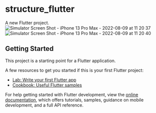 # structure_flutter

A new Flutter project.
![Simulator Screen Shot - iPhone 13 Pro Max - 2022-08-09 at 11 20 37](https://user-images.githubusercontent.com/64205648/183563550-7e5c6bd9-d440-43be-b6ce-89d52f7d4edd.png)
![Simulator Screen Shot - iPhone 13 Pro Max - 2022-08-09 at 11 20 40](https://user-images.githubusercontent.com/64205648/183563577-977d89bc-8499-46cc-bed0-b4703afffc9e.png)

## Getting Started

This project is a starting point for a Flutter application.

A few resources to get you started if this is your first Flutter project:

- [Lab: Write your first Flutter app](https://docs.flutter.dev/get-started/codelab)
- [Cookbook: Useful Flutter samples](https://docs.flutter.dev/cookbook)

For help getting started with Flutter development, view the
[online documentation](https://docs.flutter.dev/), which offers tutorials,
samples, guidance on mobile development, and a full API reference.
